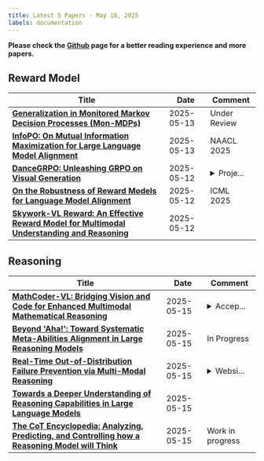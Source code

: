 ```yaml
---
title: Latest 5 Papers - May 18, 2025
labels: documentation
---
```

**Please check the [Github](https://github.com/dingyue772/DailyArxiv) page for a better reading experience and more papers.**

## Reward Model
| **Title** | **Date** | **Comment** |
| --- | --- | --- |
| **[Generalization in Monitored Markov Decision Processes (Mon-MDPs)](http://arxiv.org/abs/2505.08988v1)** | 2025-05-13 | Under Review |
| **[InfoPO: On Mutual Information Maximization for Large Language Model Alignment](http://arxiv.org/abs/2505.08507v1)** | 2025-05-13 | NAACL 2025 |
| **[DanceGRPO: Unleashing GRPO on Visual Generation](http://arxiv.org/abs/2505.07818v1)** | 2025-05-12 | <details><summary>Proje...</summary><p>Project Page: https://dancegrpo.github.io/</p></details> |
| **[On the Robustness of Reward Models for Language Model Alignment](http://arxiv.org/abs/2505.07271v1)** | 2025-05-12 | ICML 2025 |
| **[Skywork-VL Reward: An Effective Reward Model for Multimodal Understanding and Reasoning](http://arxiv.org/abs/2505.07263v1)** | 2025-05-12 |  |

## Reasoning
| **Title** | **Date** | **Comment** |
| --- | --- | --- |
| **[MathCoder-VL: Bridging Vision and Code for Enhanced Multimodal Mathematical Reasoning](http://arxiv.org/abs/2505.10557v1)** | 2025-05-15 | <details><summary>Accep...</summary><p>Accepted to ACL 2025 Findings</p></details> |
| **[Beyond 'Aha!': Toward Systematic Meta-Abilities Alignment in Large Reasoning Models](http://arxiv.org/abs/2505.10554v1)** | 2025-05-15 | In Progress |
| **[Real-Time Out-of-Distribution Failure Prevention via Multi-Modal Reasoning](http://arxiv.org/abs/2505.10547v1)** | 2025-05-15 | <details><summary>Websi...</summary><p>Website: https://milanganai.github.io/fortress/</p></details> |
| **[Towards a Deeper Understanding of Reasoning Capabilities in Large Language Models](http://arxiv.org/abs/2505.10543v1)** | 2025-05-15 |  |
| **[The CoT Encyclopedia: Analyzing, Predicting, and Controlling how a Reasoning Model will Think](http://arxiv.org/abs/2505.10185v1)** | 2025-05-15 | Work in progress |

